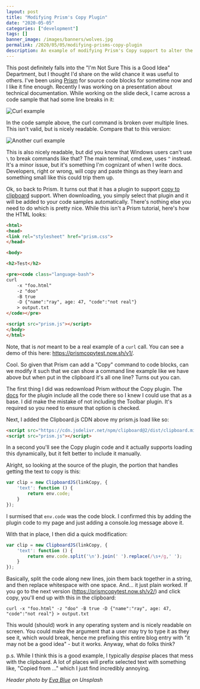 ```yaml
---
layout: post
title: "Modifying Prism's Copy Plugin"
date: "2020-05-05"
categories: ["development"]
tags: []
banner_image: /images/banners/wolves.jpg
permalink: /2020/05/05/modifying-prisms-copy-plugin
description: An example of modifying Prism's Copy support to alter the text in the clipboard
---
```


This post definitely falls into the "I'm Not Sure This is a Good Idea" Department, but I thought I'd share on the wild chance it was useful to others. I've been using [Prism](https://prismjs.com/index.html) for source code blocks for sometime now and I like it fine enough. Recently I was working on a presentation about technical documentation. While working on the slide deck, I came across a code sample that had some line breaks in it:

<p>
<img data-src="https://static.raymondcamden.com/images/2020/05/spotify.png" alt="Curl example" class="lazyload imgborder imgcenter">
</p>

In the code sample above, the curl command is broken over multiple lines. This isn't valid, but is nicely readable. Compare that to this version:

<p>
<img data-src="https://static.raymondcamden.com/images/2020/05/curl.png" alt="Another curl example" class="lazyload imgborder imgcenter">
</p>

This is also nicely readable, but did you know that Windows users can't use `\` to break commands like that? The main terminal, cmd.exe, uses `^` instead. It's a minor issue, but it's something I'm cognizant of when I write docs. Developers, right or wrong, will copy and paste things as they learn and something small like this could trip them up.

Ok, so back to Prism. It turns out that it has a plugin to support [copy to clipboard](https://prismjs.com/plugins/copy-to-clipboard/) support. When downloading, you simply select that plugin and it will be added to your code samples automatically. There's nothing else you need to do which is pretty nice. While this isn't a Prism tutorial, here's how the HTML looks:

```html
<html>
<head>
<link rel="stylesheet" href="prism.css">
</head>

<body>

<h2>Test</h2>

<pre><code class="language-bash">
curl 
	-x "foo.html"
	-z "doo"
	-B true
	-D {"name":"ray", age: 47, "code":"not real"}
	> output.txt
</code></pre>

<script src="prism.js"></script>
</body>
</html>
```

Note, that is *not* meant to be a real example of a `curl` call. You can see a demo of this here: <https://prismcopytest.now.sh/v1/>.

Cool. So given that Prism can add a "Copy" command to code blocks, can we modify it such that we can show a command line example like we have above but when put in the clipboard it's all one line? Turns out you can.

The first thing I did was redownload Prism *without* the Copy plugin. The [docs](https://prismjs.com/plugins/copy-to-clipboard/) for the plugin include all the code there so I knew I could use that as a base. I did make the mistake of not including the Toolbar plugin. It's required so you need to ensure that option is checked. 

Next, I added the Clipboard.js CDN above my prism.js load like so:

```html
<script src="https://cdn.jsdelivr.net/npm/clipboard@2/dist/clipboard.min.js"></script>
<script src="prism.js"></script>
```

In a second you'll see the Copy plugin code and it actually supports loading this dynamically, but it felt better to include it manually. 

Alright, so looking at the source of the plugin, the portion that handles getting the text to copy is this:

```js
var clip = new ClipboardJS(linkCopy, {
	'text': function () {
		return env.code;
	}
});
```

I surmised that `env.code` was the code block. I confirmed this by adding the plugin code to my page and just adding a console.log message above it. 

With that in place, I then did a quick modification:

```js
var clip = new ClipboardJS(linkCopy, {
	'text': function () {
		return env.code.split('\n').join(' ').replace(/\s+/g,' ');
	}
});
```

Basically, split the code along new lines, join them back together in a string, and then replace whitespace with one space. And... it just plain worked. If you go to the next version (<https://prismcopytest.now.sh/v2/>) and click copy, you'll end up with this in the clipboard:

```
curl -x "foo.html" -z "doo" -B true -D {"name":"ray", age: 47, "code":"not real"} > output.txt 
```

This would (should) work in any operating system and is nicely readable on screen. You could make the argument that a user may try to type it as they see it, which would break, hence me prefixing this entire blog entry with "it may not be a good idea" - but it works. Anyway, what do folks think?

p.s. While I think this is a good example, I typically *despise* places that mess with the clipboard. A lot of places will prefix selected text with something like, "Copied from ..." which I just find incredibly annoying. 

<i>Header photo by <a href="https://unsplash.com/@evablue?utm_source=unsplash&utm_medium=referral&utm_content=creditCopyText">Eva Blue</a> on Unsplash</i>